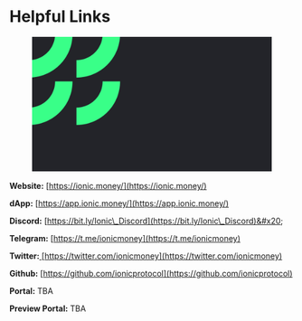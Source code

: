 # Helpful Links

<figure><img src="../.gitbook/assets/bababan_rev.png" alt=""><figcaption></figcaption></figure>

**Website:** [https://ionic.money/](https://ionic.money/)

**dApp:** [https://app.ionic.money/](https://app.ionic.money/)

**Discord:** [https://bit.ly/Ionic\_Discord](https://bit.ly/Ionic\_Discord)&#x20;

**Telegram:** [https://t.me/ionicmoney](https://t.me/ionicmoney)

**Twitter:**[ ](https://twitter.com/MidasCapita1)[https://twitter.com/ionicmoney](https://twitter.com/ionicmoney)

**Github:** [https://github.com/ionicprotocol](https://github.com/ionicprotocol)

**Portal:** TBA

**Preview Portal:** TBA
